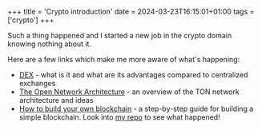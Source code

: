 +++
title = 'Crypto introduction'
date = 2024-03-23T16:15:01+01:00
tags = ['crypto']
+++

Such a thing happened and I started a new job in the crypto domain knowing nothing about it.

Here are a few links which make me more aware of what's happening:

* [DEX](https://www.coinbase.com/en-gb/learn/crypto-basics/what-is-a-dex) - what is it and what are its advantages compared to centralized exchanges
* [The Open Network Architecture](https://blog.ton.org/the-architecture-behind-the-open-network) - an overview of the TON network architecture and ideas
* [How to build your own blockchain](https://bigishdata.com/2017/10/17/write-your-own-blockchain-part-1-creating-storing-syncing-displaying-mining-and-proving-work/) - a step-by-step guide for building a simple blockchain. Look into [my repo](https://github.com/sild/educhain) to see what happened!
